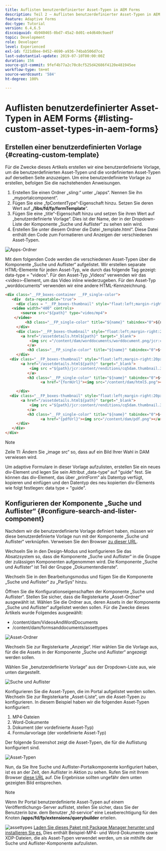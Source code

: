 ```yaml
---
title: Auflisten benutzerdefinierter Asset-Typen in AEM Forms
description: Teil 2 – Auflisten benutzerdefinierter Asset-Typen in AEM Forms
feature: Adaptive Forms
doc-type: Tutorial
version: 6.4,6.5
discoiquuid: 4b940465-0bd7-45a2-8d01-e4d640c9aedf
topic: Development
role: Developer
level: Experienced
exl-id: f221d8ee-0452-4690-a936-74bab506d7ca
last-substantial-update: 2019-07-10T00:00:00Z
duration: 156
source-git-commit: 9fef4b77a2c70c8cf525d42686f4120e481945ee
workflow-type: tm+mt
source-wordcount: '584'
ht-degree: 100%

---
```


# Auflisten benutzerdefinierter Asset-Typen in AEM Forms {#listing-custom-asset-types-in-aem-forms}

## Erstellen einer benutzerdefinierten Vorlage {#creating-custom-template}

Für die Zwecke dieses Artikels erstellen wir eine benutzerdefinierte Vorlage, um die benutzerdefinierten Asset-Typen und die vordefinierten Asset-Typen auf derselben Seite anzuzeigen. Um eine benutzerdefinierte Vorlage zu erstellen, befolgen Sie die nachstehenden Anweisungen.

1. Erstellen Sie einen Ordner „sling:“ unter „/apps“. Nennen Sie ihn „myportalcomponent“.
1. Fügen Sie eine „fpContentType“-Eigenschaft hinzu. Setzen Sie deren Wert auf „**/libs/fd/fp/formTemplate**“.
1. Fügen Sie eine „title“-Eigenschaft hinzu und setzen Sie ihren Wert auf „benutzerdefinierte Vorlage“. Dies ist der Name, der in der Dropdown-Liste der Komponente „Suche und Auflister“ zu sehen sein wird.
1. Erstellen Sie unter diesem Ordner die Datei „template.html“. Diese Datei enthält den Code zum Formatieren und Anzeigen der verschiedenen Asset-Typen.

![Apps-Ordner](assets/appsfolder_.png)

Mit dem folgenden Code werden die verschiedenen Asset-Typen über die Komponente „Suche und Auflister“ aufgelistet. Wir erstellen separate HTML-Elemente für jeden Asset-Typ, wie durch das folgende Tag gezeigt: data-type = &quot;videos&quot;. Für den Asset-Typ „Videos“ verwenden wir das &lt;video>-Element, um das Video inline wiederzugeben. Für den Asset-Typ „worddocuments“ verwenden wir eine andere HTML-Kennzeichnung.

```html
<div class="__FP_boxes-container __FP_single-color">
   <div  data-repeatable="true">
     <div class = "__FP_boxes-thumbnail" style="float:left;margin-right:20px;" data-type = "videos">
   <video width="400" controls>
       <source src="${path}" type="video/mp4">
    </video>
         <h3 class="__FP_single-color" title="${name}" tabindex="0">${name}</h3>
     </div>
     <div class="__FP_boxes-thumbnail" style="float:left;margin-right:20px;" data-type = "worddocuments">
       <a href="/assetdetails.html${path}" target="_blank">
           <img src ="/content/dam/worddocuments/worddocument.png/jcr:content/renditions/cq5dam.thumbnail.319.319.png"/>
          </a>
          <h3 class="__FP_single-color" title="${name}" tabindex="0">${name}</h3>
     </div>
  <div class="__FP_boxes-thumbnail" style="float:left;margin-right:20px;" data-type = "xfaForm">
       <a href="/assetdetails.html${path}" target="_blank">
           <img src ="${path}/jcr:content/renditions/cq5dam.thumbnail.319.319.png"/>
          </a>
          <h3 class="__FP_single-color" title="${name}" tabindex="0">${name}</h3>
                <a href="{formUrl}"><img src="/content/dam/html5.png"></a><p>

     </div>
  <div class="__FP_boxes-thumbnail" style="float:left;margin-right:20px;" data-type = "printForm">
       <a href="/assetdetails.html${path}" target="_blank">
           <img src ="${path}/jcr:content/renditions/cq5dam.thumbnail.319.319.png"/>
          </a>
          <h3 class="__FP_single-color" title="${name}" tabindex="0">${name}</h3>
                <a href="{pdfUrl}"><img src="/content/dam/pdf.png"></a><p>
     </div>
   </div>
</div>
```

>[!NOTE]
>
>Zeile 11: Ändern Sie „image src“ so, dass auf ein Bild Ihrer Wahl in DAM verwiesen wird.
>
>Um adaptive Formulare in dieser Vorlage aufzulisten, erstellen Sie ein neues div-Element und legen Sie sein Attribut „data-type“ auf &quot;guide&quot; fest. Sie können das div-Element, das über „printForm“ als Datentyp verfügt, kopieren und einfügen und den Datentyp des neu kopierten div-Elements wie folgt festlegen: data type = &quot;guide&quot;.

## Konfigurieren der Komponente „Suche und Auflister“ {#configure-search-and-lister-component}

Nachdem wir die benutzerdefinierte Vorlage definiert haben, müssen wir diese benutzerdefinierte Vorlage nun mit der Komponente „Suche und Auflister“ verknüpfen. Verweisen Sie den Browser [zu dieser URL](http://localhost:4502/editor.html/content/AemForms/CustomPortal.html).

Wechseln Sie in den Design-Modus und konfigurieren Sie das Absatzsystem so, dass die Komponente „Suche und Auflister“ in die Gruppe der zulässigen Komponenten aufgenommen wird. Die Komponente „Suche und Auflister“ ist Teil der Gruppe „Dokumentendienste“.

Wechseln Sie in den Bearbeitungsmodus und fügen Sie die Komponente „Suche und Auflister“ zu „ParSys“ hinzu.

Öffnen Sie die Konfigurationseigenschaften der Komponente „Suche und Auflister“. Stellen Sie sicher, dass die Registerkarte „Asset-Ordner“ ausgewählt ist. Wählen Sie die Ordner aus, deren Assets in der Komponente „Suche und Auflister“ aufgelistet werden sollen. Für die Zwecke dieses Artikels wurde Folgendes ausgewählt:

* /content/dam/VideosAndWordDocuments
* /content/dam/formsanddocuments/assettypes

![Asset-Ordner](assets/selectingassetfolders.png)

Wechseln Sie zur Registerkarte „Anzeige“. Hier wählen Sie die Vorlage aus, für die die Assets in der Komponente „Suche und Auflister“ angezeigt werden sollen.

Wählen Sie „benutzerdefinierte Vorlage“ aus der Dropdown-Liste aus, wie unten dargestellt.

![Suche und Auflister](assets/searchandlistercomponent.gif)

Konfigurieren Sie die Asset-Typen, die im Portal aufgelistet werden sollen. Wechseln Sie zur Registerkarte „Asset-Liste“, um die Asset-Typen zu konfigurieren. In diesem Beispiel haben wir die folgenden Asset-Typen konfiguriert:

1. MP4-Dateien
1. Word-Dokumente
1. Dokument (der vordefinierte Asset-Typ)
1. Formularvorlage (der vordefinierte Asset-Typ)

Der folgende Screenshot zeigt die Asset-Typen, die für die Auflistung konfiguriert sind.

![Asset-Typen](assets/assettypes.png)

Nun, da Sie Ihre Suche und Auflister-Portalkomponente konfiguriert haben, ist es an der Zeit, den Auflister in Aktion zu sehen. Rufen Sie mit Ihrem Browser [diese URL](http://localhost:4502/content/AemForms/CustomPortal.html?wcmmode=disabled) auf. Die Ergebnisse sollten ungefähr dem unten gezeigten Bild entsprechen.

>[!NOTE]
>
>Wenn Ihr Portal benutzerdefinierte Asset-Typen auf einem Veröffentlichungs-Server auflistet, stellen Sie sicher, dass Sie der Benutzerin bzw. dem Benutzer „fd-service“ eine Leseberechtigung für den Knoten **/apps/fd/fp/extensions/querybuilder** erteilen.

![assettypes](assets/assettypeslistings.png)
[Laden Sie dieses Paket mit Package Manager herunter und installieren Sie es.](assets/customassettypekt1.zip) Dies enthält Beispiel-MP4- und Word-Dokumente sowie XDP-Dateien, die als Asset-Typen verwendet werden, um sie mithilfe der Suche und Auflister-Komponente aufzulisten.
